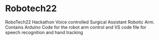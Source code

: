 # Robotech22
RoboTech22 Hackathon
Voice controlled Surgical Assistant Robotic Arm.
Contains Arduino Code for the robot arm control and VS code file for speech recognition and hand tracking
